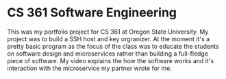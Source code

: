 # CS 361 Software Engineering

This was my portfolio project for CS 361 at Oregon State University. My project was to build a SSH host and key orgranizer.  At the moment it's a pretty basic program as the focus of the class was to educate the students on software design and microservices rather than building a full-fledge piece of software.  My video explains the how the software works and it's interaction with the microservice my partner wrote for me.